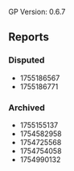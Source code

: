 GP Version: 0.6.7

## Reports

### Disputed

- 1755186567
- 1755186771

### Archived

- 1755155137
- 1754582958
- 1754725568
- 1754754058
- 1754990132
